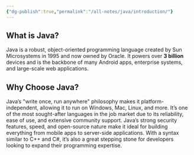 ```yaml
---
{"dg-publish":true,"permalink":"/all-notes/java/introduction/"}
---
```


## What is Java?

Java is a robust, object-oriented programming language created by Sun Microsystems in 1995 and now owned by Oracle. It powers over **3 billion** devices and is the backbone of many Android apps, enterprise systems, and large-scale web applications.

## Why Choose Java?

Java’s "write once, run anywhere" philosophy makes it platform-independent, allowing it to run on Windows, Mac, Linux, and more. It’s one of the most sought-after languages in the job market due to its reliability, ease of use, and extensive community support. Java’s strong security features, speed, and open-source nature make it ideal for building everything from mobile apps to server-side applications. With a syntax similar to C++ and C#, it’s also a great stepping stone for developers looking to expand their programming expertise.